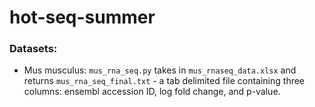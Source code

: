# hot-seq-summer

### Datasets:

* Mus musculus: `mus_rna_seq.py` takes in `mus_rnaseq_data.xlsx` and returns `mus_rna_seq_final.txt` - a tab delimited file containing three columns: ensembl accession ID, log fold change, and p-value.
